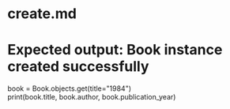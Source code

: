 # create.md  
# Expected output: Book instance created successfully
book = Book.objects.get(title="1984")  
print(book.title, book.author, book.publication_year)

